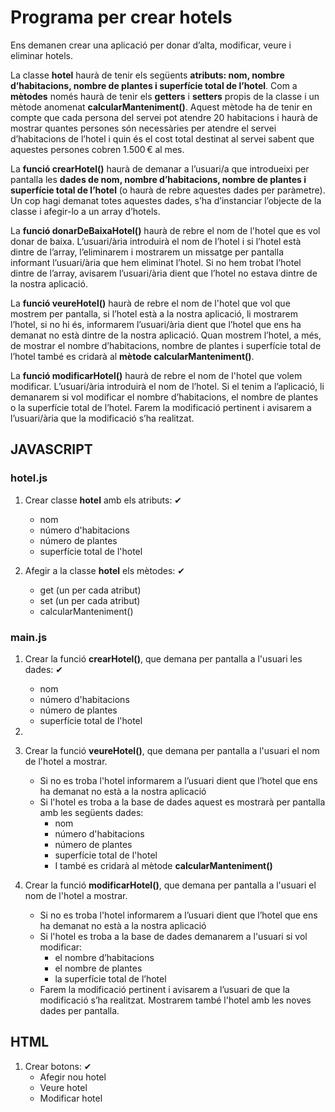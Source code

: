 # Programa per crear hotels

Ens demanen crear una aplicació per donar d’alta, modificar, veure i eliminar hotels.

La classe **hotel** haurà de tenir els següents **atributs: nom, nombre d’habitacions, nombre de plantes i superfície total de l’hotel**. Com a **mètodes** només haurà de tenir els **getters** i **setters** propis de la classe i un mètode anomenat **calcularManteniment()**. Aquest mètode ha de tenir en compte que cada persona del servei pot atendre 20 habitacions i haurà de mostrar quantes persones són necessàries per atendre el servei d’habitacions de l’hotel i quin és el cost total destinat al servei sabent que aquestes persones cobren 1.500 € al mes. 

La **funció crearHotel()** haurà de demanar a l’usuari/a que introdueixi per pantalla les **dades de nom, nombre d’habitacions, nombre de plantes i superfície total de l’hotel** (o haurà de rebre aquestes dades per paràmetre). Un cop hagi demanat totes aquestes dades, s’ha d’instanciar l’objecte de la classe i afegir-lo a un array d’hotels.

La **funció donarDeBaixaHotel()** haurà de rebre el nom de l'hotel que es vol donar de baixa. L’usuari/ària introduirà el nom de l’hotel i si l’hotel està dintre de l’array, l’eliminarem i mostrarem un missatge per pantalla informant l’usuari/ària que hem eliminat l’hotel. Si no hem trobat l’hotel dintre de l’array, avisarem l’usuari/ària dient que l’hotel no estava dintre de la nostra aplicació.

La **funció veureHotel()** haurà de rebre el nom de l'hotel que vol que mostrem per pantalla, si l’hotel està a la nostra aplicació, li mostrarem l’hotel, si no hi és, informarem l’usuari/ària dient que l’hotel que ens ha demanat no està dintre de la nostra aplicació. Quan mostrem l’hotel, a més, de mostrar el nombre d’habitacions, nombre de plantes i superfície total de l’hotel també es cridarà al **mètode calcularManteniment()**.

La **funció modificarHotel()** haurà de rebre el nom de l'hotel que volem modificar. L’usuari/ària introduirà el nom de l’hotel. Si el tenim a l’aplicació, li demanarem si vol modificar el nombre d’habitacions, el nombre de plantes o la superfície total de l’hotel. Farem la modificació pertinent i avisarem a l’usuari/ària que la modificació s’ha realitzat.


## JAVASCRIPT

### hotel.js

1. Crear classe **hotel** amb els atributs: ✔
    - nom
    - número d'habitacions
    - número de plantes
    - superfície total de l'hotel

2. Afegir a la classe **hotel** els mètodes: ✔
    - get (un per cada atribut)
    - set (un per cada atribut)
    - calcularManteniment()

### main.js

1. Crear la funció **crearHotel()**, que demana per pantalla a l'usuari les dades: ✔
    - nom
    - número d'habitacions
    - número de plantes
    - superfície total de l'hotel

2. 

3. Crear la funció **veureHotel()**, que demana per pantalla a l'usuari el nom de l'hotel a mostrar.
    - Si no es troba l'hotel informarem a l’usuari dient que l’hotel que ens ha demanat no està a la nostra aplicació
    - Si l'hotel es troba a la base de dades aquest es mostrarà per pantalla amb les següents dades:
        - nom
        - número d'habitacions
        - número de plantes
        - superfície total de l'hotel
        - I també es cridarà al mètode **calcularManteniment()**

4. Crear la funció **modificarHotel()**, que demana per pantalla a l'usuari el nom de l'hotel a mostrar.
    - Si no es troba l'hotel informarem a l’usuari dient que l’hotel que ens ha demanat no està a la nostra aplicació
    - Si l'hotel es troba a la base de dades demanarem a l'usuari si vol modificar:
        - el nombre d’habitacions
        - el nombre de plantes
        - la superfície total de l’hotel
    - Farem la modificació pertinent i avisarem a l’usuari de que la modificació s’ha realitzat. Mostrarem també l'hotel amb les noves dades per pantalla.

## HTML

1. Crear botons: ✔
    - Afegir nou hotel
    - Veure hotel
    - Modificar hotel

